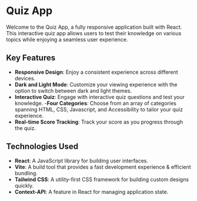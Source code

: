 # Quiz App

Welcome to the Quiz App, a fully responsive application built with React. This interactive quiz app allows users to test their knowledge on various topics while enjoying a seamless user experience.

## Key Features

- **Responsive Design**: Enjoy a consistent experience across different devices.
- **Dark and Light Mode**: Customize your viewing experience with the option to switch between dark and light themes.
- **Interactive Quiz**: Engage with interactive quiz questions and test your knowledge. -**Four Categories**: Choose from an array of categories spanning HTML, CSS, Javascript, and Accessibility to tailor your quiz experience.
- **Real-time Score Tracking**: Track your score as you progress through the quiz.

## Technologies Used

- **React**: A JavaScript library for building user interfaces.
- **Vite**: A build tool that provides a fast development experience & efficient bundling.
- **Tailwind CSS**: A utility-first CSS framework for building custom designs quickly.
- **Context-API**: A feature in React for managing application state.
